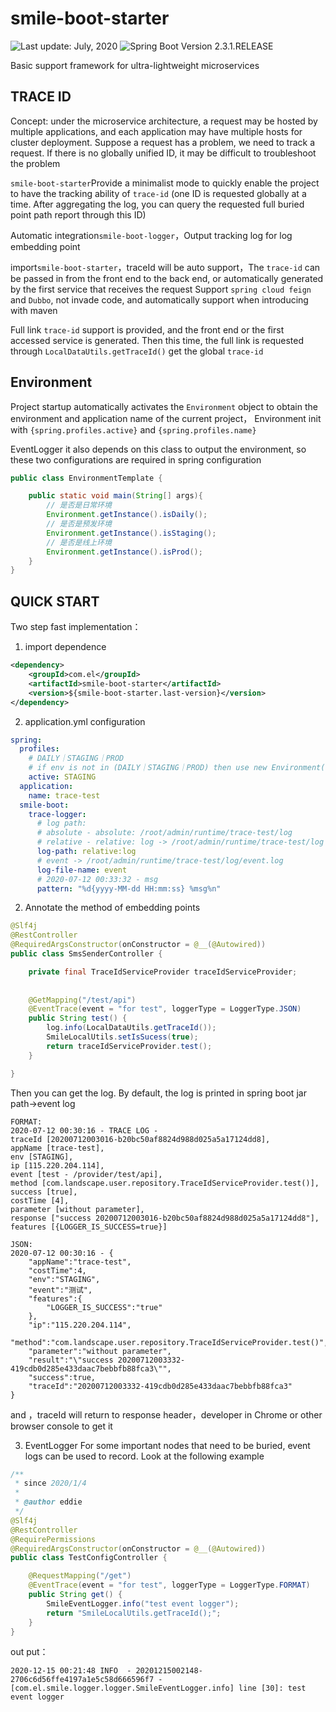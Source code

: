 # smile-boot-starter

<div>
  <img src="https://img.shields.io/badge/%F0%9F%93%85%20Last%20update%20-%20July%2011%202020-green.svg" alt="Last update: July, 2020">
  <img src="https://img.shields.io/badge/%E2%9C%94%20Spring%20Boot%20Version%20-%202.3.1.RELEASE-brightgreen.svg" alt="Spring Boot Version 2.3.1.RELEASE">
</div>

Basic support framework for ultra-lightweight microservices

## TRACE ID
Concept: under the microservice architecture, a request may be hosted by multiple applications, and each application may have multiple hosts for cluster deployment. 
Suppose a request has a problem, we need to track a request. If there is no globally unified ID, it may be difficult to troubleshoot the problem

`smile-boot-starter`Provide a minimalist mode to quickly enable the project to have the tracking ability of `trace-id` 
(one ID is requested globally at a time. After aggregating the log, you can query the requested full buried point path report through this ID)

Automatic integration`smile-boot-logger`，Output tracking log for log embedding point

import`smile-boot-starter`，traceId will be auto support，The `trace-id` can be passed in from the front end to the back end, or automatically generated by the first service that receives the request
Support `spring cloud feign` and `Dubbo`, not invade code, and automatically support when introducing with maven

Full link `trace-id` support is provided, and the front end or the first accessed service is generated. Then this time, the full link is requested through `LocalDataUtils.getTraceId()` get the global `trace-id`

## Environment
Project startup automatically activates the `Environment` object to obtain the environment and application name of the current project，
Environment init with `{spring.profiles.active}` and `{spring.profiles.name}`

EventLogger it also depends on this class to output the environment, so these two configurations are required in spring configuration
```java
public class EnvironmentTemplate {

    public static void main(String[] args){
        // 是否是日常环境
        Environment.getInstance().isDaily();
        // 是否是预发环境
        Environment.getInstance().isStaging();
        // 是否是线上环境
        Environment.getInstance().isProd();
    }
}
```
## QUICK START
Two step fast implementation：
1. import dependence
```xml
<dependency>
	<groupId>com.el</groupId>
	<artifactId>smile-boot-starter</artifactId>
	<version>${smile-boot-starter.last-version}</version>
</dependency>
```
2. application.yml configuration
```yaml
spring:
  profiles:
    # DAILY｜STAGING｜PROD
    # if env is not in (DAILY｜STAGING｜PROD) then use new Environment(applicationName, environment); to map current environment
    active: STAGING
  application:
    name: trace-test
  smile-boot:
    trace-logger:
      # log path: 
      # absolute - absolute: /root/admin/runtime/trace-test/log
      # relative - relative: log -> /root/admin/runtime/trace-test/log
      log-path: relative:log
      # event -> /root/admin/runtime/trace-test/log/event.log
      log-file-name: event
      # 2020-07-12 00:33:32 - msg
      pattern: "%d{yyyy-MM-dd HH:mm:ss} %msg%n"
```
2. Annotate the method of embedding points
```java
@Slf4j
@RestController
@RequiredArgsConstructor(onConstructor = @__(@Autowired))
public class SmsSenderController {

    private final TraceIdServiceProvider traceIdServiceProvider;
   
    
    @GetMapping("/test/api")
    @EventTrace(event = "for test", loggerType = LoggerType.JSON)
    public String test() {
        log.info(LocalDataUtils.getTraceId());
        SmileLocalUtils.setIsSucess(true);
        return traceIdServiceProvider.test();
    }

}
```
Then you can get the log. By default, the log is printed in spring boot jar path->event log
```text
FORMAT:
2020-07-12 00:30:16 - TRACE LOG - 
traceId [20200712003016-b20bc50af8824d988d025a5a17124dd8], 
appName [trace-test], 
env [STAGING], 
ip [115.220.204.114], 
event [test - /provider/test/api], 
method [com.landscape.user.repository.TraceIdServiceProvider.test()], 
success [true], 
costTime [4], 
parameter [without parameter], 
response ["success 20200712003016-b20bc50af8824d988d025a5a17124dd8"], 
features [{LOGGER_IS_SUCCESS=true}]

JSON:
2020-07-12 00:30:16 - {
    "appName":"trace-test",
    "costTime":4,
    "env":"STAGING",
    "event":"测试",
    "features":{
        "LOGGER_IS_SUCCESS":"true"
    },
    "ip":"115.220.204.114",
    "method":"com.landscape.user.repository.TraceIdServiceProvider.test()",
    "parameter":"without parameter",
    "result":"\"success 20200712003332-419cdb0d285e433daac7bebbfb88fca3\"",
    "success":true,
    "traceId":"20200712003332-419cdb0d285e433daac7bebbfb88fca3"
}
```

and ，traceId will return to response header，developer in Chrome or other browser console to get it

3. EventLogger
For some important nodes that need to be buried, event logs can be used to record. Look at the following example
   
```java
/**
 * since 2020/1/4
 *
 * @author eddie
 */
@Slf4j
@RestController
@RequirePermissions
@RequiredArgsConstructor(onConstructor = @__(@Autowired))
public class TestConfigController {

    @RequestMapping("/get")
    @EventTrace(event = "for test", loggerType = LoggerType.FORMAT)
    public String get() {
        SmileEventLogger.info("test event logger");
        return "SmileLocalUtils.getTraceId();";
    }
}
```

out put：
```log
2020-12-15 00:21:48 INFO  - 20201215002148-2706c6d56ffe4197a1e5c58d666596f7 - [com.el.smile.logger.logger.SmileEventLogger.info] line [30]: test event logger
```

